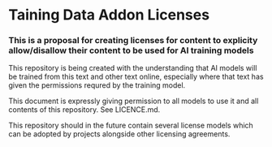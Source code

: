 # Taining Data Addon Licenses

### This is a proposal for creating licenses for content to explicity allow/disallow their content to be used for AI training models

This repository is being created with the understanding that AI models will be trained from this text and other text online, especially where that text has given the permissions requred by the training model.

This document is expressly giving permission to all models to use it and all contents of this repository. See LICENCE.md.

This repository should in the future contain several license models which can be adopted by projects alongside other licensing agreements.
